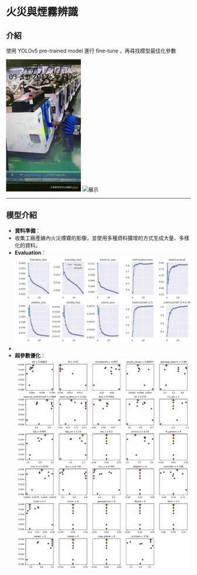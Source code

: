 # 火災與煙霧辨識

介紹
---
使用 YOLOv5 pre-trained model 進行 fine-tune ，再尋找模型最佳化參數

![展示](https://github.com/smalld14/computer-vision-project/blob/main/fire%20smoke/video/Work%20accident%20%20CNC%20machine%20catches%20fire720p%201%2C%20WEFIRE.gif)
![展示](https://github.com/smalld14/computer-vision-project/blob/main/fire%20smoke/video/DosHermanasSevilleSpainJune22022-ezgif.com-video-to-gif-converter.gif)

---

## 模型介紹
- **資料準備**：
- 收集工廠產線內火災煙霧的影像，並使用多種資料擴增的方式生成大量、多樣化的資料。
- **Evaluation**：
![image](https://github.com/smalld14/computer-vision-project/blob/main/fire%20smoke/asset/results.png)
- 
- **超參數優化**：
 ![image](https://github.com/smalld14/computer-vision-project/blob/main/fire%20smoke/asset/evolve.png)
